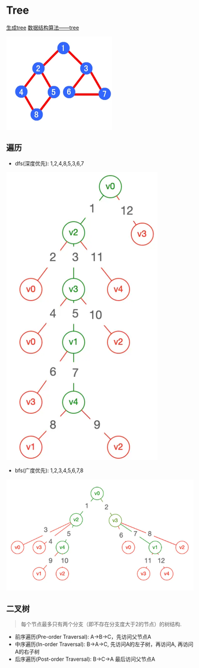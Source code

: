 # Tree

[生成tree](https://github.com/LeuisKen/leuisken.github.io/issues/2)
[数据结构算法——tree](https://lewis617.github.io/2017/02/18/tree/)

![tree](./tree.png)

## 遍历

- dfs(深度优先): 1,2,4,8,5,3,6,7

![dfs tree](./dfs.png)

- bfs(广度优先): 1,2,3,4,5,6,7,8

![bfs tree](./bfs.png)

## 二叉树

> 每个节点最多只有两个分支（即不存在分支度大于2的节点）的树结构.

- 前序遍历(Pre-order Traversal): A->B->C，先访问父节点A
- 中序遍历(In-order Traversal): B->A->C, 先访问A的左子树，再访问A, 再访问A的右子树
- 后序遍历(Post-order Traversal): B->C->A 最后访问父节点A

